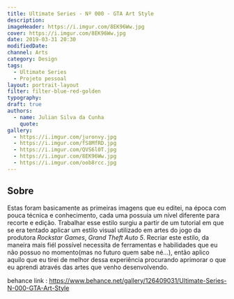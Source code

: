 ```yaml
---
title: Ultimate Series - Nº 000 - GTA Art Style
description:
imageHeader: https://i.imgur.com/8EK96Ww.jpg
cover: https://i.imgur.com/8EK96Ww.jpg
date: 2019-03-31 20:30
modifiedDate:
channel: Arts
category: Design
tags:
  - Ultimate Series
  - Projeto pessoal
layout: portrait-layout
filter: filter-blue-red-golden
typography:
draft: true
authors:
  - name: Julian Silva da Cunha
    quote:
gallery:
  - https://i.imgur.com/juronvy.jpg
  - https://i.imgur.com/fS8MfRD.jpg
  - https://i.imgur.com/QVS6l0T.jpg
  - https://i.imgur.com/8EK96Ww.jpg
  - https://i.imgur.com/oob8rcc.jpg
---
```


## Sobre

Estas foram basicamente as primeiras imagens que eu editei, na época com pouca técnica e conhecimento, cada uma possuia um nível diferente para recorte e edição. Trabalhar esse estilo surgiu a partir de um tutorial em que se era tentado aplicar um estilo visual utilizado em artes do jogo da produtora _Rockstar Games_, _Grand Theft Auto 5_. Recriar este estilo, da maneira mais fiél possível necessita de ferramentas e habilidades que eu não possuo no momento(mas no futuro quem sabe né...), então aplico aquilo que eu tirei de melhor dessa experiência procurando aprimorar o que eu aprendi através das artes que venho desenvolvendo.

behance link : https://www.behance.net/gallery/126409031/Ultimate-Series-N-000-GTA-Art-Style
